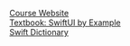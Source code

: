 [Course Website](https://www.hackingwithswift.com/100/swiftui)  
[Textbook: SwiftUI by Example](https://www.hackingwithswift.com/quick-start/swiftui)  
[Swift Dictionary](https://www.hackingwithswift.com/glossary)